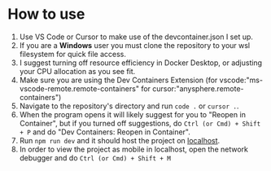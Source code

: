 # How to use

1. Use VS Code or Cursor to make use of the devcontainer.json I set up.
2. If you are a **Windows** user you must clone the repository to your wsl filesystem for quick file access.
3. I suggest turning off resource efficiency in Docker Desktop, or adjusting your CPU allocation as you see fit.
4. Make sure you are using the Dev Containers Extension (for vscode:"ms-vscode-remote.remote-containers" for cursor:"anysphere.remote-containers")
5. Navigate to the repository's directory and run ```code .``` or ```cursor .```.
6. When the program opens it will likely suggest for you to "Reopen in Container", but if you turned off suggestions, do ```Ctrl (or Cmd) + Shift + P``` and do "Dev Containers: Reopen in Container".
7. Run ```npm run dev``` and it should host the project on [localhost](http://localhost:3000).
8. In order to view the project as mobile in localhost, open the network debugger and do ```Ctrl (or Cmd) + Shift + M```
